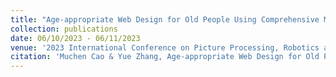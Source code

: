 ```yaml
---
title: "Age-appropriate Web Design for Old People Using Comprehensive Mathematical Model"
collection: publications
date: 06/10/2023 - 06/11/2023
venue: '2023 International Conference on Picture Processing, Robotics and Artificial Intelligence(PPRAI 2023)'
citation: 'Muchen Cao & Yue Zhang, Age-appropriate Web Design for Old People Using Comprehensive Mathematical Model.'
---
```

